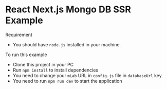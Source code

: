 # React Next.js Mongo DB SSR Example 

Requirement

- You should have `node.js` installed in your machine. 

To run this example

- Clone this project in your PC
- Run `npm install` to install dependencies
- You need to change your `mLab` URL in `config.js` file in `databaseUrl` key
- You need to run `npm run dev` to start the application

